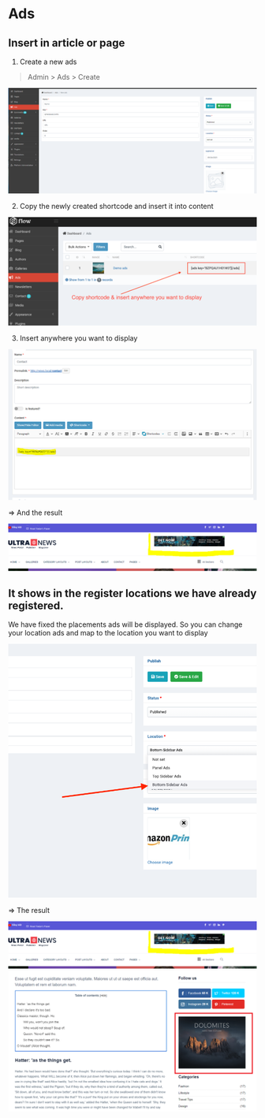 # Ads

## Insert in article or page

1. Create a new ads
> Admin > Ads > Create

![create-ads](_images/adv/create.png)

2. Copy the newly created shortcode and insert it into content

![copy-ads](_images/adv/copy.png)

3. Insert anywhere you want to display

![insert-ads](_images/adv/edit-content.png)

 => And the result

![result-1](_images/adv/result1.png)

## It shows in the register locations we have already registered.

We have fixed the placements ads will be displayed. So you can change your location ads and map to the location you want to display

![create-ads](_images/adv/create-2.png)

=> The result

![result-2](_images/adv/result1.png)
![result-2](_images/adv/result2.png)
